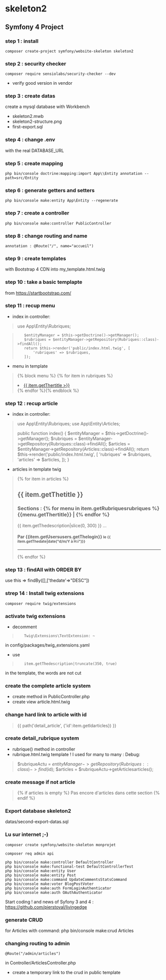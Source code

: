 # skeleton2
## Symfony 4 Project
### step 1 : install
    composer create-project symfony/website-skeleton skeleton2
### step 2 : security checker
    composer require sensiolabs/security-checker --dev
- verify good version in vendor
### step 3 : create datas
create a mysql database with Workbench
- skeleton2.mwb
- skeleton2-structure.png
- first-export.sql
### step 4 : change .env
with the real DATABASE_URL
### step 5 : create mapping
    php bin/console doctrine:mapping:import App\\Entity annotation --path=src/Entity
### step 6 : generate getters and setters
    php bin/console make:entity App\Entity --regenerate
### step 7 : create a controller
    php bin/console make:controller PublicController
### step 8 : change routing and name
    annotation : @Route("/", name="accueil")
### step 9 : create templates
with Bootstrap 4 CDN into my_template.html.twig
### step 10 : take a basic templapte
from https://startbootstrap.com/
### step 11 : recup menu
- index in controller:
>    use App\Entity\Rubriques;

>        $entityManager = $this->getDoctrine()->getManager();
>        $rubriques = $entityManager->getRepository(Rubriques::class)->findAll();
>        return $this->render('public/index.html.twig', [
>            'rubriques' => $rubriques,
>        ]);
- menu in template
>    {% block menu %}
>    {% for item in rubriques %}<li class="nav-item"><a class="nav-link" href="idcateg/{{ item.getIdrubriques }}">{{ item.getThertitle >}}  </a></li>
>    {% endfor %}{% endblock %}
### step 12 : recup article
- index in controller:
>    use App\Entity\Rubriques;
>    use App\Entity\Articles;
>    
>    public function index()
>   {
>        $entityManager = $this->getDoctrine()->getManager();
>        $rubriques = $entityManager->getRepository(Rubriques::class)->findAll();
>        $articles = $entityManager->getRepository(Articles::class)->findAll();
>        return $this->render('public/index.html.twig', [
>            'rubriques' => $rubriques,
>            'articles' => $articles,
>        ]);
>    }
- articles in template twig
>    {% for item in articles %}
>        <h2>{{ item.getThetitle }}</h2>
>        <h3>Sections : {% for menu in item.getRubriquesrubriques %}
>    {{menu.getThertitle}} | {% endfor %}</h3>
>    <p>{{ item.getThedescription|slice(0, 300) }} ... </p>
>        <h4>Par {{item.getUsersusers.getThelogin}} <small>le {{ item.getThedate|date("d/m/Y à H:i")}}</small></h4><hr>
>    {% endfor %} 
### step 13 : findAll with ORDER BY
use this => findBy([],['thedate'=>"DESC"])
### strep 14 : Install twig extensions
    composer require twig/extensions
### activate twig extensions
- decomment 
>        Twig\Extensions\TextExtension: ~
in config/packages/twig_extensions.yaml
- use 
>        item.getThedescription|truncate(350, true)
in the template, the words are not cut
### create the complete article system
- create method in PublicController.php
- create view article.html.twig 
### change hard link to article with id
> {{ path('detail_article', {'id':item.getIdarticles}) }}
### create detail_rubrique system
- rubrique() method in controller
- rubrique.html.twig template
! I used for many to many : 
Debug:
> $rubriqueActu = $entityManager->getRepository(Rubriques::class)->find($id);
> $articles = $rubriqueActu->getArticlesarticles();
### create message if not article
> {% if articles is empty %}
>        Pas encore d'articles dans cette section
> {% endif %}
### Export database skeleton2
datas/second-export-datas.sql
### Lu sur internet ;-)
    composer create symfony/website-skeleton monprojet

    composer req admin api

    php bin/console make:controller DefaultController
    php bin/console make:functional-test DefaultControllerTest
    php bin/console make:entity User
    php bin/console make:entity Post
    php bin/console make:command UpdateCommentsStatsCommand
    php bin/console make:voter BlogPostVoter
    php bin/console make:auth FormLoginAuthenticator
    php bin/console make:auth OAuthAuthenticator

Start coding !
and news of Syfony 3 and 4 : https://github.com/pierstoval/livingedge
### generate CRUD
for Articles with command:
    php bin/console make:crud Articles
### changing routing to admin
    @Route("/admin/articles")
in Controller/ArticlesController.php
- create a temporary link to the crud in public template

